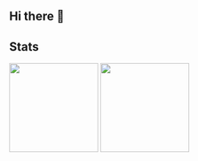 ## Hi there 👋
## Stats
<p align="left">
<img height='160' src="https://github-readme-stats.vercel.app/api?username=CheolhoJeon&show_icons=true&count_private=true">
<img height='160' src="https://github-readme-stats.vercel.app/api/top-langs/?username=CheolhoJeon">
</p>
